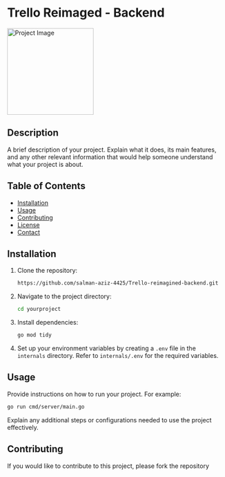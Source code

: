# Trello Reimaged - Backend

<img src="https://github.com/user-attachments/assets/430303f4-93ec-4be6-84cf-1bf42e572aed" alt="Project Image" width="200"/>


## Description

A brief description of your project. Explain what it does, its main features, and any other relevant information that would help someone understand what your project is about.

## Table of Contents

- [Installation](#installation)
- [Usage](#usage)
- [Contributing](#contributing)
- [License](#license)
- [Contact](#contact)

## Installation

1. Clone the repository:
   ```bash
   https://github.com/salman-aziz-4425/Trello-reimagined-backend.git
   ```
2. Navigate to the project directory:
   ```bash
   cd yourproject
   ```
3. Install dependencies:
   ```bash
   go mod tidy
   ```
4. Set up your environment variables by creating a `.env` file in the `internals` directory. Refer to `internals/.env` for the required variables.

## Usage

Provide instructions on how to run your project. For example:

```bash
go run cmd/server/main.go
```

Explain any additional steps or configurations needed to use the project effectively.

## Contributing

If you would like to contribute to this project, please fork the repository
